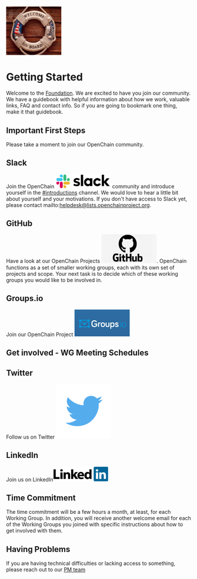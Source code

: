 [<img src="./img/Onboard image.png" alt="drawing" width="150"/>](https://www.openchainproject.org/)


# Getting Started

Welcome to the [Foundation](https://www.openchainproject.org/). We are excited to have you join our community. We have a guidebook with helpful information about how we work, valuable links, FAQ and contact info. So if you are going to bookmark one thing, make it that guidebook.

## Important First Steps
Please take a moment to join our OpenChain community.

## Slack
Join the OpenChain [<img src="./img/slack.png" alt="drawing" width="150"/>](https://openchainproject.slack.com/) community and introduce yourself in the [#introductions](https://openchainproject.slack.com/archives/C03G1FE8T0W) channel. We would love to hear a little bit about yourself and your motivations. If you don't have access to Slack yet, please contact mailto:helpdesk@lists.openchainproject.org.

## GitHub
Have a look at our OpenChain Projects [<img src="./img/github_logo.png" alt="drawing" width="150"/>](https://github.com/OpenChain-Project). OpenChain functions as a set of smaller working groups, each with its own set of projects and scope. Your next task is to decide which of these working groups you would like to be involved in. 

## Groups.io
Join our OpenChain Project [<img src="./img/groups.io logo.jpeg" alt="drawing" width="150"/>](https://lists.openchainproject.org/g/main/join)    

## Get involved - WG Meeting Schedules

## Twitter
Follow us on Twitter [<img src="./img/twitter_PNG3.png" alt="drawing" width="150"/>](https://twitter.com/openchainproj/)

## LinkedIn
Join us on LinkedIn[<img src="./img/linkedIn.png" alt="drawing" width="150"/>](https://www.linkedin.com/company/openchain/)

## Time Commitment
The time commitment will be a few hours a month, at least, for each Working Group. In addition, you will receive another welcome email for each of the Working Groups you joined with specific instructions about how to get involved with them.

## Having Problems 
If you are having technical difficulties or lacking access to something, please reach out to our [PM team](mailto:helpdesk@lists.openchainproject.org)



